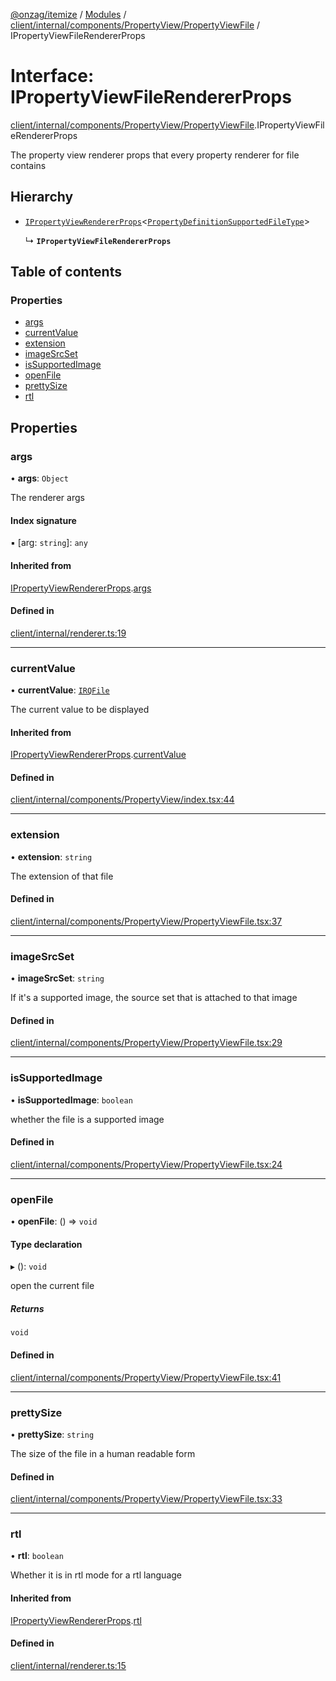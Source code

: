 [@onzag/itemize](../README.md) / [Modules](../modules.md) / [client/internal/components/PropertyView/PropertyViewFile](../modules/client_internal_components_PropertyView_PropertyViewFile.md) / IPropertyViewFileRendererProps

# Interface: IPropertyViewFileRendererProps

[client/internal/components/PropertyView/PropertyViewFile](../modules/client_internal_components_PropertyView_PropertyViewFile.md).IPropertyViewFileRendererProps

The property view renderer props that every property renderer
for file contains

## Hierarchy

- [`IPropertyViewRendererProps`](client_internal_components_PropertyView.IPropertyViewRendererProps.md)\<[`PropertyDefinitionSupportedFileType`](../modules/base_Root_Module_ItemDefinition_PropertyDefinition_types_file.md#propertydefinitionsupportedfiletype)\>

  ↳ **`IPropertyViewFileRendererProps`**

## Table of contents

### Properties

- [args](client_internal_components_PropertyView_PropertyViewFile.IPropertyViewFileRendererProps.md#args)
- [currentValue](client_internal_components_PropertyView_PropertyViewFile.IPropertyViewFileRendererProps.md#currentvalue)
- [extension](client_internal_components_PropertyView_PropertyViewFile.IPropertyViewFileRendererProps.md#extension)
- [imageSrcSet](client_internal_components_PropertyView_PropertyViewFile.IPropertyViewFileRendererProps.md#imagesrcset)
- [isSupportedImage](client_internal_components_PropertyView_PropertyViewFile.IPropertyViewFileRendererProps.md#issupportedimage)
- [openFile](client_internal_components_PropertyView_PropertyViewFile.IPropertyViewFileRendererProps.md#openfile)
- [prettySize](client_internal_components_PropertyView_PropertyViewFile.IPropertyViewFileRendererProps.md#prettysize)
- [rtl](client_internal_components_PropertyView_PropertyViewFile.IPropertyViewFileRendererProps.md#rtl)

## Properties

### args

• **args**: `Object`

The renderer args

#### Index signature

▪ [arg: `string`]: `any`

#### Inherited from

[IPropertyViewRendererProps](client_internal_components_PropertyView.IPropertyViewRendererProps.md).[args](client_internal_components_PropertyView.IPropertyViewRendererProps.md#args)

#### Defined in

[client/internal/renderer.ts:19](https://github.com/onzag/itemize/blob/73e0c39e/client/internal/renderer.ts#L19)

___

### currentValue

• **currentValue**: [`IRQFile`](rq_querier.IRQFile.md)

The current value to be displayed

#### Inherited from

[IPropertyViewRendererProps](client_internal_components_PropertyView.IPropertyViewRendererProps.md).[currentValue](client_internal_components_PropertyView.IPropertyViewRendererProps.md#currentvalue)

#### Defined in

[client/internal/components/PropertyView/index.tsx:44](https://github.com/onzag/itemize/blob/73e0c39e/client/internal/components/PropertyView/index.tsx#L44)

___

### extension

• **extension**: `string`

The extension of that file

#### Defined in

[client/internal/components/PropertyView/PropertyViewFile.tsx:37](https://github.com/onzag/itemize/blob/73e0c39e/client/internal/components/PropertyView/PropertyViewFile.tsx#L37)

___

### imageSrcSet

• **imageSrcSet**: `string`

If it's a supported image, the source set
that is attached to that image

#### Defined in

[client/internal/components/PropertyView/PropertyViewFile.tsx:29](https://github.com/onzag/itemize/blob/73e0c39e/client/internal/components/PropertyView/PropertyViewFile.tsx#L29)

___

### isSupportedImage

• **isSupportedImage**: `boolean`

whether the file is a supported image

#### Defined in

[client/internal/components/PropertyView/PropertyViewFile.tsx:24](https://github.com/onzag/itemize/blob/73e0c39e/client/internal/components/PropertyView/PropertyViewFile.tsx#L24)

___

### openFile

• **openFile**: () => `void`

#### Type declaration

▸ (): `void`

open the current file

##### Returns

`void`

#### Defined in

[client/internal/components/PropertyView/PropertyViewFile.tsx:41](https://github.com/onzag/itemize/blob/73e0c39e/client/internal/components/PropertyView/PropertyViewFile.tsx#L41)

___

### prettySize

• **prettySize**: `string`

The size of the file in a human readable form

#### Defined in

[client/internal/components/PropertyView/PropertyViewFile.tsx:33](https://github.com/onzag/itemize/blob/73e0c39e/client/internal/components/PropertyView/PropertyViewFile.tsx#L33)

___

### rtl

• **rtl**: `boolean`

Whether it is in rtl mode for a rtl language

#### Inherited from

[IPropertyViewRendererProps](client_internal_components_PropertyView.IPropertyViewRendererProps.md).[rtl](client_internal_components_PropertyView.IPropertyViewRendererProps.md#rtl)

#### Defined in

[client/internal/renderer.ts:15](https://github.com/onzag/itemize/blob/73e0c39e/client/internal/renderer.ts#L15)
